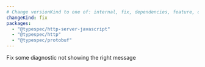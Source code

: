 ```yaml
---
# Change versionKind to one of: internal, fix, dependencies, feature, deprecation, breaking
changeKind: fix
packages:
  - "@typespec/http-server-javascript"
  - "@typespec/http"
  - "@typespec/protobuf"
---
```


Fix some diagnostic not showing the right message
